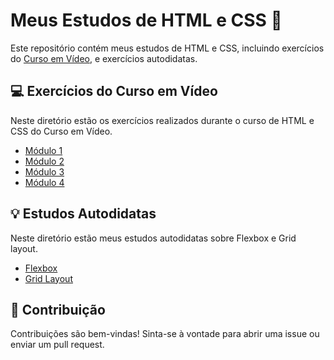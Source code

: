 # Meus Estudos de HTML e CSS :notebook:

Este repositório contém meus estudos de HTML e CSS, incluindo exercícios do [Curso em Vídeo](https://www.cursoemvideo.com/), e exercícios autodidatas.

## :computer: Exercícios do Curso em Vídeo

Neste diretório estão os exercícios realizados durante o curso de HTML e CSS do Curso em Vídeo.

- [Módulo 1](módulo%201)
- [Módulo 2](módulo%202)
- [Módulo 3](módulo%203)
- [Módulo 4](módulo%204)

## :bulb: Estudos Autodidatas

Neste diretório estão meus estudos autodidatas sobre Flexbox e Grid layout.

- [Flexbox](Estudos-Independentes/Flexbox)
- [Grid Layout](Estudos-Independentes/Grid)

## :handshake: Contribuição

Contribuições são bem-vindas! Sinta-se à vontade para abrir uma issue ou enviar um pull request.